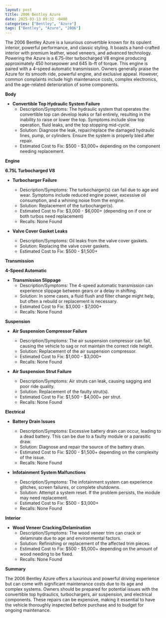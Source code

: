```yaml
---
layout: post
title: 2006 Bentley Azure
date: 2025-03-13 09:32 -0400
categories: ["Bentley", "Azure"]
tags: ["Bentley", "Azure", "2006"]
---
```

The 2006 Bentley Azure is a luxurious convertible known for its opulent interior, powerful performance, and classic styling. It boasts a hand-crafted interior with premium leather, wood veneers, and advanced technology. Powering the Azure is a 6.75-liter turbocharged V8 engine producing approximately 450 horsepower and 645 lb-ft of torque. This engine is paired with a 4-speed automatic transmission. Owners generally praise the Azure for its smooth ride, powerful engine, and exclusive appeal. However, common complaints include high maintenance costs, complex electronics, and the age-related deterioration of some components.

**Body**

*   **Convertible Top Hydraulic System Failure**
    *   Description/Symptoms: The hydraulic system that operates the convertible top can develop leaks or fail entirely, resulting in the inability to raise or lower the top. Symptoms include slow top operation, fluid leaks, and the top stopping mid-cycle.
    *   Solution: Diagnose the leak, repair/replace the damaged hydraulic lines, pump, or cylinders. Ensure the system is properly bled after repair.
    *   Estimated Cost to Fix: $500 - $3,000+ depending on the component needing replacement.

**Engine**

**6.75L Turbocharged V8**

*   **Turbocharger Failure**
    *   Description/Symptoms: The turbocharger(s) can fail due to age and wear. Symptoms include reduced engine power, excessive oil consumption, and a whining noise from the engine.
    *   Solution: Replacement of the turbocharger(s).
    *   Estimated Cost to Fix: $3,000 - $6,000+ (depending on if one or both turbos need replacement)
    * Recalls: None Found

*   **Valve Cover Gasket Leaks**
    *   Description/Symptoms: Oil leaks from the valve cover gaskets.
    *   Solution: Replacing the valve cover gaskets.
    *   Estimated Cost to Fix: $500 - $1,500+

**Transmission**

**4-Speed Automatic**

*   **Transmission Slippage**
    *   Description/Symptoms: The 4-speed automatic transmission can experience slippage between gears or a delay in shifting.
    *   Solution: In some cases, a fluid flush and filter change might help, but often a rebuild or replacement is necessary.
    *   Estimated Cost to Fix: $3,000 - $7,000+
    * Recalls: None Found

**Suspension**

*   **Air Suspension Compressor Failure**
    *   Description/Symptoms: The air suspension compressor can fail, causing the vehicle to sag or not maintain the correct ride height.
    *   Solution: Replacement of the air suspension compressor.
    *   Estimated Cost to Fix: $1,000 - $3,000+
    * Recalls: None Found

*   **Air Suspension Strut Failure**
    *   Description/Symptoms: Air struts can leak, causing sagging and poor ride quality.
    *   Solution: Replacement of the faulty strut(s).
    *   Estimated Cost to Fix: $1,500 - $4,000+ per strut.
    * Recalls: None Found

**Electrical**

*   **Battery Drain Issues**
    *   Description/Symptoms: Excessive battery drain can occur, leading to a dead battery. This can be due to a faulty module or a parasitic draw.
    *   Solution: Diagnose and repair the source of the battery drain.
    *   Estimated Cost to Fix: $200 - $1,500+ depending on the complexity of the issue.
    * Recalls: None Found

*   **Infotainment System Malfunctions**
    *   Description/Symptoms: The infotainment system can experience glitches, screen failures, or complete shutdowns.
    *   Solution: Attempt a system reset. If the problem persists, the module may need replacement.
    *   Estimated Cost to Fix: $500 - $3,000+
    * Recalls: None Found

**Interior**

*   **Wood Veneer Cracking/Delamination**
    *   Description/Symptoms: The wood veneer trim can crack or delaminate due to age and environmental factors.
    *   Solution: Refinishing or replacement of the affected trim pieces.
    *   Estimated Cost to Fix: $500 - $5,000+ depending on the amount of wood needing to be fixed.
    * Recalls: None Found

**Summary**

The 2006 Bentley Azure offers a luxurious and powerful driving experience but can come with significant maintenance costs due to its age and complex systems. Owners should be prepared for potential issues with the convertible top hydraulics, turbochargers, air suspension, and electrical components. These repairs can be expensive, making it essential to have the vehicle thoroughly inspected before purchase and to budget for ongoing maintenance.

